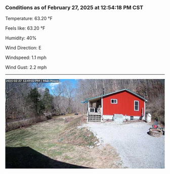 ### Conditions as of February 27, 2025 at 12:54:18 PM CST 

Temperature: 63.20 &deg;F

Feels like: 63.20 &deg;F

Humidity: 40%

Wind Direction: E

Windspeed: 1.1 mph

Wind Gust: 2.2 mph

---

<img src="./images/latest.jpeg"/>

